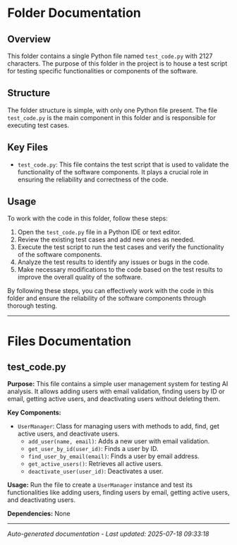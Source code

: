 # Folder Documentation

## Overview
This folder contains a single Python file named `test_code.py` with 2127 characters. The purpose of this folder in the project is to house a test script for testing specific functionalities or components of the software.

## Structure
The folder structure is simple, with only one Python file present. The file `test_code.py` is the main component in this folder and is responsible for executing test cases.

## Key Files
- `test_code.py`: This file contains the test script that is used to validate the functionality of the software components. It plays a crucial role in ensuring the reliability and correctness of the code.

## Usage
To work with the code in this folder, follow these steps:
1. Open the `test_code.py` file in a Python IDE or text editor.
2. Review the existing test cases and add new ones as needed.
3. Execute the test script to run the test cases and verify the functionality of the software components.
4. Analyze the test results to identify any issues or bugs in the code.
5. Make necessary modifications to the code based on the test results to improve the overall quality of the software.

By following these steps, you can effectively work with the code in this folder and ensure the reliability of the software components through thorough testing.

---

# Files Documentation

## test_code.py

**Purpose:** This file contains a simple user management system for testing AI analysis. It allows adding users with email validation, finding users by ID or email, getting active users, and deactivating users without deleting them.

**Key Components:**
- `UserManager`: Class for managing users with methods to add, find, get active users, and deactivate users.
  - `add_user(name, email)`: Adds a new user with email validation.
  - `get_user_by_id(user_id)`: Finds a user by ID.
  - `find_user_by_email(email)`: Finds a user by email address.
  - `get_active_users()`: Retrieves all active users.
  - `deactivate_user(user_id)`: Deactivates a user.

**Usage:** Run the file to create a `UserManager` instance and test its functionalities like adding users, finding users by email, getting active users, and deactivating users.

**Dependencies:** None

---
*Auto-generated documentation - Last updated: 2025-07-18 09:33:18*
